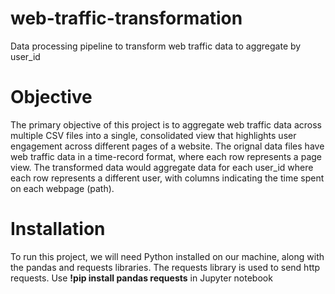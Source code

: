 # web-traffic-transformation
Data processing pipeline to transform web traffic data to aggregate by user_id

# Objective
The primary objective of this project is to aggregate web traffic data across multiple CSV files into a single, consolidated view that highlights user engagement across different pages of a website.
The orignal data files have web traffic data in a time-record format, where each row represents a page view. The transformed data would aggregate data for each user_id where each row represents a different user, with columns indicating the time spent on each webpage (path). 

# Installation
To run this project, we will need Python installed on our machine, along with the pandas and requests libraries. The requests library is used to send http requests. 
Use **!pip install pandas requests** in Jupyter notebook



